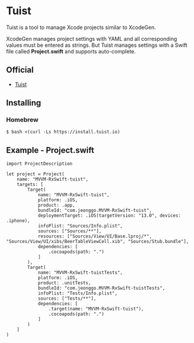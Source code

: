 # Tuist

Tuist is a tool to manage Xcode projects similar to XcodeGen.

XcodeGen manages project settings with YAML and all corresponding values must be entered as strings. But Tuist manages settings with a Swift file called **Project.swift** and supports auto-complete.



## Official

- [Tuist](https://github.com/tuist/tuist)

## Installing

### Homebrew

```
$ bash <(curl -Ls https://install.tuist.io)
```



## Example - Project.swift

```
import ProjectDescription

let project = Project(
    name: "MVVM-RxSwift-tuist",
    targets: [
        Target(
            name: "MVVM-RxSwift-tuist",
            platform: .iOS,
            product: .app,
            bundleId: "com.jeonggo.MVVM-RxSwift-tuist",
            deploymentTarget: .iOS(targetVersion: "13.0", devices: .iphone),
            infoPlist: "Sources/Info.plist",
            sources: ["Sources/**"],
            resources: ["Sources/View/UI/Base.lproj/*", "Sources/View/UI/xibs/BeerTableViewCell.xib", "Sources/Stub.bundle"],
            dependencies: [
                .cocoapods(path: ".")
            ]
        ),
        Target(
            name: "MVVM-RxSwift-tuistTests",
            platform: .iOS,
            product: .unitTests,
            bundleId: "com.jeonggo.MVVM-RxSwift-tuistTests",
            infoPlist: "Tests/Info.plist",
            sources: ["Tests/**"],
            dependencies: [
                .target(name: "MVVM-RxSwift-tuist"),
                .cocoapods(path: ".")
            ]
        )
    ]
)
```

